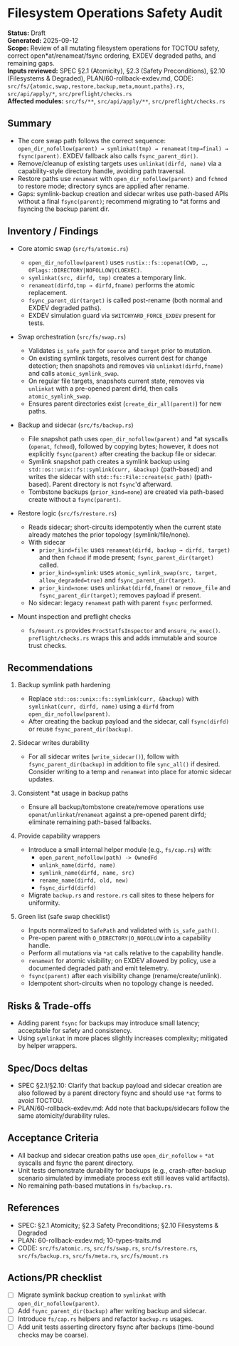# Filesystem Operations Safety Audit

**Status:** Draft  
**Generated:** 2025-09-12  
**Scope:** Review of all mutating filesystem operations for TOCTOU safety, correct open*at/renameat/fsync ordering, EXDEV degraded paths, and remaining gaps.  
**Inputs reviewed:** SPEC §2.1 (Atomicity), §2.3 (Safety Preconditions), §2.10 (Filesystems & Degraded), PLAN/60-rollback-exdev.md, CODE: `src/fs/{atomic,swap,restore,backup,meta,mount,paths}.rs`, `src/api/apply/*`, `src/preflight/checks.rs`  
**Affected modules:** `src/fs/**`, `src/api/apply/**`, `src/preflight/checks.rs`

## Summary

- The core swap path follows the correct sequence: `open_dir_nofollow(parent) → symlinkat(tmp) → renameat(tmp→final) → fsync(parent)`. EXDEV fallback also calls `fsync_parent_dir()`.
- Remove/cleanup of existing targets uses `unlinkat(dirfd, name)` via a capability-style directory handle, avoiding path traversal.
- Restore paths use `renameat` with `open_dir_nofollow(parent)` and `fchmod` to restore mode; directory syncs are applied after rename.
- Gaps: symlink-backup creation and sidecar writes use path-based APIs without a final `fsync(parent)`; recommend migrating to *at forms and fsyncing the backup parent dir.

## Inventory / Findings

- Core atomic swap (`src/fs/atomic.rs`)
  - `open_dir_nofollow(parent)` uses `rustix::fs::openat(CWD, …, OFlags::DIRECTORY|NOFOLLOW|CLOEXEC)`.
  - `symlinkat(src, dirfd, tmp)` creates a temporary link.
  - `renameat(dirfd,tmp → dirfd,fname)` performs the atomic replacement.
  - `fsync_parent_dir(target)` is called post-rename (both normal and EXDEV degraded paths).
  - EXDEV simulation guard via `SWITCHYARD_FORCE_EXDEV` present for tests.

- Swap orchestration (`src/fs/swap.rs`)
  - Validates `is_safe_path` for `source` and `target` prior to mutation.
  - On existing symlink targets, resolves current dest for change detection; then snapshots and removes via `unlinkat(dirfd,fname)` and calls `atomic_symlink_swap`.
  - On regular file targets, snapshots current state, removes via `unlinkat` with a pre-opened parent dirfd, then calls `atomic_symlink_swap`.
  - Ensures parent directories exist (`create_dir_all(parent)`) for new paths.

- Backup and sidecar (`src/fs/backup.rs`)
  - File snapshot path uses `open_dir_nofollow(parent)` and *at syscalls (`openat`, `fchmod`), followed by copying bytes; however, it does not explicitly `fsync(parent)` after creating the backup file or sidecar.
  - Symlink snapshot path creates a symlink backup using `std::os::unix::fs::symlink(curr, &backup)` (path-based) and writes the sidecar with `std::fs::File::create(sc_path)` (path-based). Parent directory is not `fsync`'d afterward.
  - Tombstone backups (`prior_kind=none`) are created via path-based create without a `fsync(parent)`.

- Restore logic (`src/fs/restore.rs`)
  - Reads sidecar; short-circuits idempotently when the current state already matches the prior topology (symlink/file/none).
  - With sidecar
    - `prior_kind=file`: uses `renameat(dirfd, backup → dirfd, target)` and then `fchmod` if mode present; `fsync_parent_dir(target)` called.
    - `prior_kind=symlink`: uses `atomic_symlink_swap(src, target, allow_degraded=true)` and `fsync_parent_dir(target)`.
    - `prior_kind=none`: uses `unlinkat(dirfd,fname)` or `remove_file` and `fsync_parent_dir(target)`; removes payload if present.
  - No sidecar: legacy `renameat` path with parent `fsync` performed.

- Mount inspection and preflight checks
  - `fs/mount.rs` provides `ProcStatfsInspector` and `ensure_rw_exec()`. `preflight/checks.rs` wraps this and adds immutable and source trust checks.

## Recommendations

1. Backup symlink path hardening
   - Replace `std::os::unix::fs::symlink(curr, &backup)` with `symlinkat(curr, dirfd, name)` using a `dirfd` from `open_dir_nofollow(parent)`.
   - After creating the backup payload and the sidecar, call `fsync(dirfd)` or reuse `fsync_parent_dir(backup)`.

2. Sidecar writes durability
   - For all sidecar writes (`write_sidecar()`), follow with `fsync_parent_dir(backup)` in addition to file `sync_all()` if desired. Consider writing to a temp and `renameat` into place for atomic sidecar updates.

3. Consistent *at usage in backup paths
   - Ensure all backup/tombstone create/remove operations use `openat`/`unlinkat`/`renameat` against a pre-opened parent dirfd; eliminate remaining path-based fallbacks.

4. Provide capability wrappers
   - Introduce a small internal helper module (e.g., `fs/cap.rs`) with:
     - `open_parent_nofollow(path) -> OwnedFd`
     - `unlink_name(dirfd, name)`
     - `symlink_name(dirfd, name, src)`
     - `rename_name(dirfd, old, new)`
     - `fsync_dirfd(dirfd)`
   - Migrate `backup.rs` and `restore.rs` call sites to these helpers for uniformity.

5. Green list (safe swap checklist)
   - Inputs normalized to `SafePath` and validated with `is_safe_path()`.
   - Pre-open parent with `O_DIRECTORY|O_NOFOLLOW` into a capability handle.
   - Perform all mutations via `*at` calls relative to the capability handle.
   - `renameat` for atomic visibility; on EXDEV allowed by policy, use a documented degraded path and emit telemetry.
   - `fsync(parent)` after each visibility change (rename/create/unlink).
   - Idempotent short-circuits when no topology change is needed.

## Risks & Trade-offs

- Adding parent `fsync` for backups may introduce small latency; acceptable for safety and consistency.
- Using `symlinkat` in more places slightly increases complexity; mitigated by helper wrappers.

## Spec/Docs deltas

- SPEC §2.1/§2.10: Clarify that backup payload and sidecar creation are also followed by a parent directory fsync and should use `*at` forms to avoid TOCTOU.
- PLAN/60-rollback-exdev.md: Add note that backups/sidecars follow the same atomicity/durability rules.

## Acceptance Criteria

- All backup and sidecar creation paths use `open_dir_nofollow` + `*at` syscalls and fsync the parent directory.
- Unit tests demonstrate durability for backups (e.g., crash-after-backup scenario simulated by immediate process exit still leaves valid artifacts).
- No remaining path-based mutations in `fs/backup.rs`.

## References

- SPEC: §2.1 Atomicity; §2.3 Safety Preconditions; §2.10 Filesystems & Degraded
- PLAN: 60-rollback-exdev.md; 10-types-traits.md
- CODE: `src/fs/atomic.rs`, `src/fs/swap.rs`, `src/fs/restore.rs`, `src/fs/backup.rs`, `src/fs/meta.rs`, `src/fs/mount.rs`

## Actions/PR checklist

- [ ] Migrate symlink backup creation to `symlinkat` with `open_dir_nofollow(parent)`.
- [ ] Add `fsync_parent_dir(backup)` after writing backup and sidecar.
- [ ] Introduce `fs/cap.rs` helpers and refactor `backup.rs` usages.
- [ ] Add unit tests asserting directory fsync after backups (time-bound checks may be coarse).
